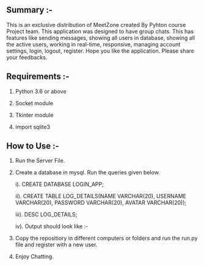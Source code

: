 


## Summary :-

This is an exclusive distribution of MeetZone created By Pyhton course Project team. This application was designed to have group chats. This has features like sending messages, showing all users in database, showing all the active users, working in real-time, responsive, managing account settings, login, logout, register. Hope you like the application. Please share your feedbacks.


## Requirements :- 

1. Python 3.6 or above

2. Socket module

3. Tkinter module

4. import sqlite3


## How to Use :-

1. Run the Server File.

2. Create a database in mysql. Run the queries given below.

	i). CREATE DATABASE LOGIN_APP;
 
	ii). CREATE TABLE LOG_DETAILS(NAME VARCHAR(20), USERNAME VARCHAR(20), PASSWORD VARCHAR(20), AVATAR VARCHAR(20));
 
	iii). DESC LOG_DETAILS;
 
	iv). Output should look like :- 
 
	
	


3. Copy the repositiory in different computers or folders and run the run.py file and register with a new user.

4. Enjoy Chatting.



